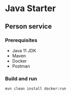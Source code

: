 # Java Starter #

## Person service

### Prerequisites
- Java 11 JDK
- Maven
- Docker
- Postman

### Build and run

```shell
mvn clean install docker:run
```

